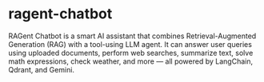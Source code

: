 # ragent-chatbot
RAGent Chatbot is a smart AI assistant that combines Retrieval-Augmented Generation (RAG) with a tool-using LLM agent. It can answer user queries using uploaded documents, perform web searches, summarize text, solve math expressions, check weather, and more — all powered by LangChain, Qdrant, and Gemini.
